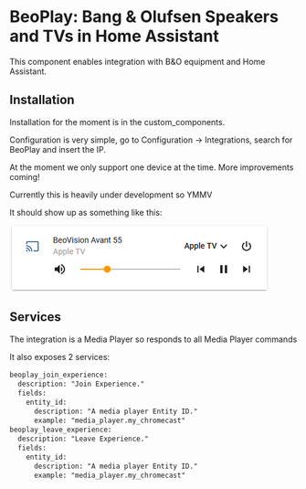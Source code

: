 # BeoPlay: Bang & Olufsen Speakers and TVs in Home Assistant

This component enables integration with B&O equipment and Home Assistant. 

## Installation

Installation for the moment is in the custom_components.

Configuration is very simple, go to Configuration -> Integrations, search for BeoPlay and insert the IP.

At the moment we only support one device at the time. More improvements coming!

Currently this is heavily under development so YMMV

It should show up as something like this:

![beoplay_mini_media_player.png](./beoplay_mini_media_player.png)

## Services

The integration is a Media Player so responds to all Media Player commands

It also exposes 2 services:

```
beoplay_join_experience:
  description: "Join Experience."
  fields:
    entity_id:
      description: "A media player Entity ID."
      example: "media_player.my_chromecast"
beoplay_leave_experience:
  description: "Leave Experience."
  fields:
    entity_id:
      description: "A media player Entity ID."
      example: "media_player.my_chromecast"
```
